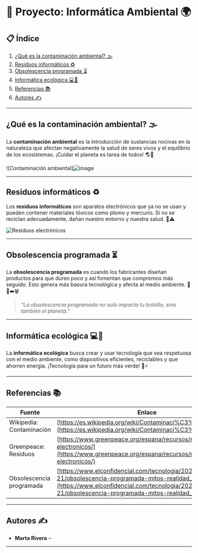 # 🌿 Proyecto: Informática Ambiental 🌍

## 📋 Índice
1. [¿Qué es la contaminación ambiental? 🌫️](#qué-es-la-contaminación-ambiental-)
2. [Residuos informáticos ♻️](#residuos-informáticos-)
3. [Obsolescencia programada ⏳](#obsolescencia-programada-)
4. [Informática ecológica 💻🌱](#informática-ecológica-)
5. [Referencias 📚](#referencias-)
6. [Autores ✍️](#autores-)

---

## ¿Qué es la contaminación ambiental? 🌫️

La **contaminación ambiental** es la introducción de sustancias nocivas en la naturaleza que afectan negativamente la salud de seres vivos y el equilibrio de los ecosistemas. ¡Cuidar el planeta es tarea de todos! 🌎💪

![Contaminación ambiental]![image](https://github.com/user-attachments/assets/b4080456-957c-4a53-b01c-65848164694d)


---

## Residuos informáticos ♻️

Los **residuos informáticos** son aparatos electrónicos que ya no se usan y pueden contener materiales tóxicos como plomo y mercurio. Si no se reciclan adecuadamente, dañan nuestro entorno y nuestra salud. 🚮⚠️

![Residuos electrónicos](https://upload.wikimedia.org/wikipedia/commons/thumb/e/e7/E-waste_recycling.jpg/640px-E-waste_recycling.jpg)

---

## Obsolescencia programada ⏳

La **obsolescencia programada** es cuando los fabricantes diseñan productos para que duren poco y así fomentan que compremos más seguido. Esto genera más basura tecnológica y afecta al medio ambiente. 😤📱➡️🗑️

> _“La obsolescencia programada no solo impacta tu bolsillo, sino también el planeta.”_

---

## Informática ecológica 💻🌱

La **informática ecológica** busca crear y usar tecnología que sea respetuosa con el medio ambiente, como dispositivos eficientes, reciclables y que ahorren energía. ¡Tecnología para un futuro más verde! 🌿⚡

---

## Referencias 📚

| Fuente                     | Enlace                                                                                  |
|----------------------------|-----------------------------------------------------------------------------------------|
| Wikipedia: Contaminación    | [https://es.wikipedia.org/wiki/Contaminaci%C3%B3n_ambiental](https://es.wikipedia.org/wiki/Contaminaci%C3%B3n_ambiental) |
| Greenpeace: Residuos        | [https://www.greenpeace.org/espana/recursos/residuos-electronicos/](https://www.greenpeace.org/espana/recursos/residuos-electronicos/) |
| Obsolescencia programada    | [https://www.elconfidencial.com/tecnologia/2021-04-21/obsolescencia-programada-mitos-realidad_3029415/](https://www.elconfidencial.com/tecnologia/2021-04-21/obsolescencia-programada-mitos-realidad_3029415/) |

---

## Autores ✍️

- **Marta Rivera** –

---

